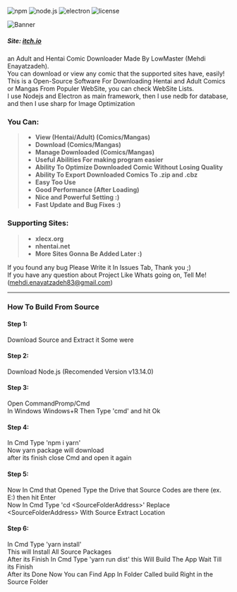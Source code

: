 ![npm](https://img.shields.io/badge/npm-v6.14.4-blue?logo=npm)
![node.js](https://img.shields.io/badge/node.js-v13.14.0-red?logo=node.js)
![electron](https://img.shields.io/badge/electron-v13.1.4-blue?logo=electron&logoColor=green)
![license](https://img.shields.io/apm/l/vim-mode)

![Banner](https://github.com/RealLowMaster/X-Comic-Downloader-Project/releases/download/v2.3.3/1.jpeg)

##### Site: [itch.io](https://lowmaster.itch.io/x-comic-downloader)
an Adult and Hentai Comic Downloader Made By LowMaster (Mehdi Enayatzadeh).\
You can download or view any comic that the supported sites have, easily!\
This is a Open-Source Software For Downloading Hentai and Adult Comics or Mangas From Populer WebSite, you can check WebSite Lists.\
I use Nodejs and Electron as main framework, then I use nedb for database, and then I use sharp for Image Optimization

### You Can:
> - **View (Hentai/Adult) (Comics/Mangas)**
> - **Download (Comics/Mangas)**
> - **Manage Downloaded (Comics/Mangas)**
> - **Useful Abilities For making program easier**
> - **Ability To Optimize Downloaded Comic Without Losing Quality**
> - **Ability To Export Downloaded Comics To .zip and .cbz**
> - **Easy Too Use**
> - **Good Performance (After Loading)**
> - **Nice and Powerful Setting :)**
> - **Fast Update and Bug Fixes :)**

### Supporting Sites:
> - **xlecx.org**
> - **nhentai.net**
> - **More Sites Gonna Be Added Later :)**

If you found any bug Please Write it In Issues Tab, Thank you ;)\
If you have any question about Project Like Whats going on, Tell Me! (mehdi.enayatzadeh83@gmail.com)

---

### How To Build From Source
#### Step 1:
Download Source and Extract it Some were
#### Step 2:
Download Node.js (Recomended Version v13.14.0)
#### Step 3:
Open CommandPromp/Cmd\
In Windows Windows+R Then Type 'cmd' and hit Ok
#### Step 4:
In Cmd Type 'npm i yarn'\
Now yarn package will download\
after its finish close Cmd and open it again
#### Step 5:
Now In Cmd that Opened Type the Drive that Source Codes are there (ex. E:) then hit Enter\
Now In Cmd Type 'cd \<SourceFolderAddress\>' Replace \<SourceFolderAddress\> With Source Extract Location
#### Step 6:
In Cmd Type 'yarn install'\
This will Install All Source Packages\
After its Finish In Cmd Type 'yarn run dist' this Will Build The App Wait Till its Finish\
After its Done Now You can Find App In Folder Called build Right in the Source Folder